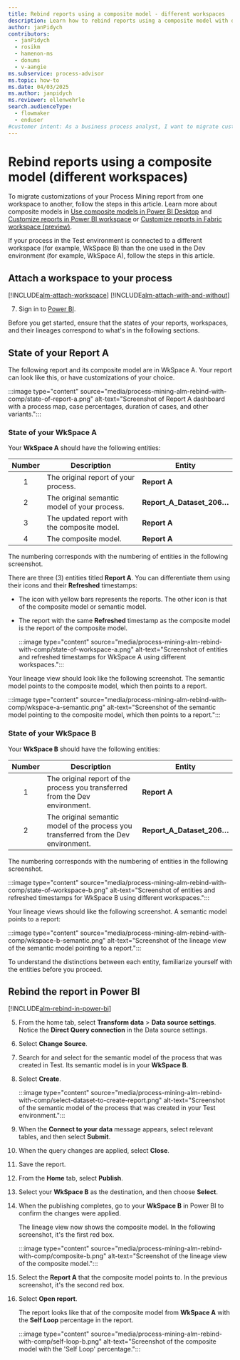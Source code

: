 ```yaml
---
title: Rebind reports using a composite model - different workspaces
description: Learn how to rebind reports using a composite model with different workspaces.
author: janPidych
contributors:
  - janPidych
  - rosikm
  - hamenon-ms
  - donums
  - v-aangie  
ms.subservice: process-advisor
ms.topic: how-to
ms.date: 04/03/2025
ms.author: janpidych
ms.reviewer: ellenwehrle
search.audienceType: 
  - flowmaker
  - enduser
#customer intent: As a business process analyst, I want to migrate customizations of my Process Mining report from one workspace to another so that the report customizations appear where I need them.
---
```


# Rebind reports using a composite model (different workspaces)

To migrate customizations of your Process Mining report from one workspace to another, follow the steps in this article. Learn more about composite models in [Use composite models in Power BI Desktop](/power-bi/transform-model/desktop-composite-models) and [Customize reports in Power BI workspace](process-mining-pbi-workspace.md#customize-reports-in-power-bi-workspace) or [Customize reports in Fabric workspace (preview)](process-mining-fabric-workspace.md).

If your process in the Test environment is connected to a different workspace (for example, WkSpace B) than the one used in the Dev environment (for example, WkSpace A), follow the steps in this article.

## Attach a workspace to your process

[!INCLUDE[alm-attach-workspace](./includes/alm-attach-workspace.md)]
[!INCLUDE[alm-attach-with-and-without](./includes/alm-attach-with-and-without.md)]

7. Sign in to [Power BI](https://msit.powerbi.com/home).

Before you get started, ensure that the states of your reports, workspaces, and their lineages correspond to what's in the following sections.

## State of your Report A

The following report and its composite model are in WkSpace A. Your report can look like this, or have customizations of your choice.

:::image type="content" source="media/process-mining-alm-rebind-with-comp/state-of-report-a.png" alt-text="Screenshot of Report A dashboard with a process map, case percentages, duration of cases, and other variants.":::

### State of your WkSpace A

Your **WkSpace A** should have the following entities:

|Number  |Description  |Entity  |
|:-:|---------|---------|
|1  | The original report of your process.        | **Report A**        |
|2  | The original semantic model of your process.  | **Report_A_Dataset_206…**   |
|3  | The updated report with the composite model.    | **Report A**  |
|4  | The composite model.   | **Report A**   |

The numbering corresponds with the numbering of entities in the following screenshot.

There are three (3) entities titled **Report A**. You can differentiate them using their icons and their **Refreshed** timestamps:

- The icon with yellow bars represents the reports. The other icon is that of the composite model or semantic model.
- The report with the same **Refreshed** timestamp as the composite model is the report of the composite model.

    :::image type="content" source="media/process-mining-alm-rebind-with-comp/state-of-workspace-a.png" alt-text="Screenshot of entities and refreshed timestamps for WkSpace A using different workspaces.":::

Your lineage view should look like the following screenshot. The semantic model points to the composite model, which then points to a report.

:::image type="content" source="media/process-mining-alm-rebind-with-comp/wkspace-a-semantic.png" alt-text="Screenshot of the semantic model pointing to the composite model, which then points to a report.":::

### State of your WkSpace B

Your **WkSpace B** should have the following entities:

|Number  |Description  |Entity  |
|:-:|---------|---------|
|1  | The original report of the process you transferred from the Dev environment.   | **Report A**        |
|2  | The original semantic model of the process you transferred from the Dev environment.  | **Report_A_Dataset_206…**   |

The numbering corresponds with the numbering of entities in the following screenshot.

:::image type="content" source="media/process-mining-alm-rebind-with-comp/state-of-workspace-b.png" alt-text="Screenshot of entities and refreshed timestamps for WkSpace B using different workspaces.":::

Your lineage views should like the following screenshot. A semantic model points to a report:

:::image type="content" source="media/process-mining-alm-rebind-with-comp/wkspace-b-semantic.png" alt-text="Screenshot of the lineage view of the semantic model pointing to a report.":::

To understand the distinctions between each entity, familiarize yourself with the entities before you proceed.

## Rebind the report in Power BI

[!INCLUDE[alm-rebind-in-power-bi](./includes/alm-rebind-in-power-bi.md)]

5. From the home tab, select **Transform data** > **Data source settings**. Notice the **Direct Query connection** in the Data source settings.
1. Select **Change Source**.
1. Search for and select for the semantic model of the process that was created in Test. Its semantic model is in your **WkSpace B**.
1. Select **Create**.

    :::image type="content" source="media/process-mining-alm-rebind-with-comp/select-dataset-to-create-report.png" alt-text="Screenshot of the semantic model of the process that was created in your Test environment.":::

1. When the **Connect to your data** message appears, select relevant tables, and then select **Submit**.
1. When the query changes are applied, select **Close**.
1. Save the report.
1. From the **Home** tab, select **Publish**.
1. Select your **WkSpace B** as the destination, and then choose **Select**.
1. When the publishing completes, go to your **WkSpace B** in Power BI to confirm the changes were applied.

    The lineage view now shows the composite model. In the following screenshot, it's the first red box.

    :::image type="content" source="media/process-mining-alm-rebind-with-comp/composite-b.png" alt-text="Screenshot of the lineage view of the composite model.":::

1. Select the **Report A** that the composite model points to. In the previous screenshot, it's the second red box.
1. Select **Open report**.

    The report looks like that of the composite model from **WkSpace A** with the **Self Loop** percentage in the report.

    :::image type="content" source="media/process-mining-alm-rebind-with-comp/self-loop-b.png" alt-text="Screenshot of the composite model with the 'Self Loop' percentage.":::
